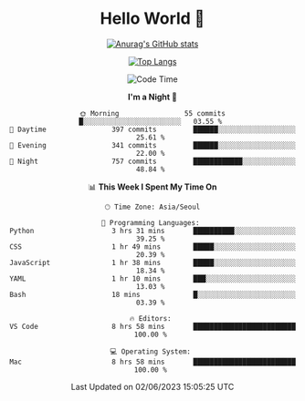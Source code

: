 <div align="center">

# Hello World 👋

[![Anurag's GitHub stats](https://github-readme-stats.vercel.app/api?username=taeho0888&show_icons=true&theme=dracula)](https://github.com/anuraghazra/github-readme-stats)

[![Top Langs](https://github-readme-stats.vercel.app/api/top-langs/?username=taeho0888&theme=dracula)](https://github.com/anuraghazra/github-readme-stats)
<!--
**taeho0888/taeho0888** is a ✨ _special_ ✨ repository because its `README.md` (this file) appears on your GitHub profile.

<!--START_SECTION:waka-->
![Code Time](http://img.shields.io/badge/Code%20Time-80%20hrs%2044%20mins-blue)

**I'm a Night 🦉** 

```text
🌞 Morning                55 commits          █░░░░░░░░░░░░░░░░░░░░░░░░   03.55 % 
🌆 Daytime                397 commits         ██████░░░░░░░░░░░░░░░░░░░   25.61 % 
🌃 Evening                341 commits         ██████░░░░░░░░░░░░░░░░░░░   22.00 % 
🌙 Night                  757 commits         ████████████░░░░░░░░░░░░░   48.84 % 
```


📊 **This Week I Spent My Time On** 

```text
🕑︎ Time Zone: Asia/Seoul

💬 Programming Languages: 
Python                   3 hrs 31 mins       ██████████░░░░░░░░░░░░░░░   39.25 % 
CSS                      1 hr 49 mins        █████░░░░░░░░░░░░░░░░░░░░   20.39 % 
JavaScript               1 hr 38 mins        █████░░░░░░░░░░░░░░░░░░░░   18.34 % 
YAML                     1 hr 10 mins        ███░░░░░░░░░░░░░░░░░░░░░░   13.03 % 
Bash                     18 mins             █░░░░░░░░░░░░░░░░░░░░░░░░   03.39 % 

🔥 Editors: 
VS Code                  8 hrs 58 mins       █████████████████████████   100.00 % 

💻 Operating System: 
Mac                      8 hrs 58 mins       █████████████████████████   100.00 % 
```


 Last Updated on 02/06/2023 15:05:25 UTC
<!--END_SECTION:waka-->
</div>
